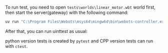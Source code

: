 
To run test, you need to open `tests\worlds\linear_motor.wbt` world first, then start the server(gateway) with the following command:

```bash
uv run "C:\Program Files\Webots\msys64\mingw64\bin\webots-controller.exe" --robot-name='robot' .\webots_grpc\server.py
```

After that, you can run uinttest as usual:

python version tests is created by `pytest` and CPP version tests can run with `ctest`.
